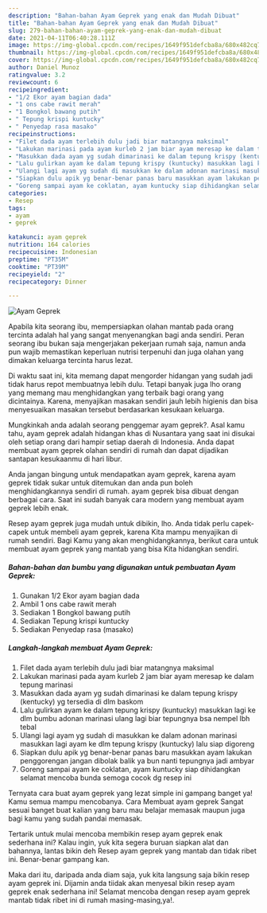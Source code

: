 ```yaml
---
description: "Bahan-bahan Ayam Geprek yang enak dan Mudah Dibuat"
title: "Bahan-bahan Ayam Geprek yang enak dan Mudah Dibuat"
slug: 279-bahan-bahan-ayam-geprek-yang-enak-dan-mudah-dibuat
date: 2021-04-11T06:40:28.111Z
image: https://img-global.cpcdn.com/recipes/1649f951defcba8a/680x482cq70/ayam-geprek-foto-resep-utama.jpg
thumbnail: https://img-global.cpcdn.com/recipes/1649f951defcba8a/680x482cq70/ayam-geprek-foto-resep-utama.jpg
cover: https://img-global.cpcdn.com/recipes/1649f951defcba8a/680x482cq70/ayam-geprek-foto-resep-utama.jpg
author: Daniel Munoz
ratingvalue: 3.2
reviewcount: 6
recipeingredient:
- "1/2 Ekor ayam bagian dada"
- "1 ons cabe rawit merah"
- "1 Bongkol bawang putih"
- " Tepung krispi kuntucky"
- " Penyedap rasa masako"
recipeinstructions:
- "Filet dada ayam terlebih dulu jadi biar matangnya maksimal"
- "Lakukan marinasi pada ayam kurleb 2 jam biar ayam meresap ke dalam tepung marinasi"
- "Masukkan dada ayam yg sudah dimarinasi ke dalam tepung krispy (kentucky) yg tersedia di dlm baskom"
- "Lalu gulirkan ayam ke dalam tepung krispy (kuntucky) masukkan lagi ke dlm bumbu adonan marinasi ulang lagi biar tepungnya bsa nempel lbh tebal"
- "Ulangi lagi ayam yg sudah di masukkan ke dalam adonan marinasi masukkan lagi ayam ke dlm tepung krispy (kuntucky) lalu siap digoreng"
- "Siapkan dulu apik yg benar-benar panas baru masukkan ayam lakukan penggorengan jangan dibolak balik ya bun nanti tepungnya jadi ambyar"
- "Goreng sampai ayam ke coklatan, ayam kuntucky siap dihidangkan selamat mencoba bunda semoga cocok dg resep ini"
categories:
- Resep
tags:
- ayam
- geprek

katakunci: ayam geprek 
nutrition: 164 calories
recipecuisine: Indonesian
preptime: "PT35M"
cooktime: "PT39M"
recipeyield: "2"
recipecategory: Dinner

---
```



![Ayam Geprek](https://img-global.cpcdn.com/recipes/1649f951defcba8a/680x482cq70/ayam-geprek-foto-resep-utama.jpg)

Apabila kita seorang ibu, mempersiapkan olahan mantab pada orang tercinta adalah hal yang sangat menyenangkan bagi anda sendiri. Peran seorang ibu bukan saja mengerjakan pekerjaan rumah saja, namun anda pun wajib memastikan keperluan nutrisi terpenuhi dan juga olahan yang dimakan keluarga tercinta harus lezat.

Di waktu  saat ini, kita memang dapat mengorder hidangan yang sudah jadi tidak harus repot membuatnya lebih dulu. Tetapi banyak juga lho orang yang memang mau menghidangkan yang terbaik bagi orang yang dicintainya. Karena, menyajikan masakan sendiri jauh lebih higienis dan bisa menyesuaikan masakan tersebut berdasarkan kesukaan keluarga. 



Mungkinkah anda adalah seorang penggemar ayam geprek?. Asal kamu tahu, ayam geprek adalah hidangan khas di Nusantara yang saat ini disukai oleh setiap orang dari hampir setiap daerah di Indonesia. Anda dapat membuat ayam geprek olahan sendiri di rumah dan dapat dijadikan santapan kesukaanmu di hari libur.

Anda jangan bingung untuk mendapatkan ayam geprek, karena ayam geprek tidak sukar untuk ditemukan dan anda pun boleh menghidangkannya sendiri di rumah. ayam geprek bisa dibuat dengan berbagai cara. Saat ini sudah banyak cara modern yang membuat ayam geprek lebih enak.

Resep ayam geprek juga mudah untuk dibikin, lho. Anda tidak perlu capek-capek untuk membeli ayam geprek, karena Kita mampu menyajikan di rumah sendiri. Bagi Kamu yang akan menghidangkannya, berikut cara untuk membuat ayam geprek yang mantab yang bisa Kita hidangkan sendiri.

<!--inarticleads1-->

##### Bahan-bahan dan bumbu yang digunakan untuk pembuatan Ayam Geprek:

1. Gunakan 1/2 Ekor ayam bagian dada
1. Ambil 1 ons cabe rawit merah
1. Sediakan 1 Bongkol bawang putih
1. Sediakan  Tepung krispi kuntucky
1. Sediakan  Penyedap rasa (masako)




<!--inarticleads2-->

##### Langkah-langkah membuat Ayam Geprek:

1. Filet dada ayam terlebih dulu jadi biar matangnya maksimal
1. Lakukan marinasi pada ayam kurleb 2 jam biar ayam meresap ke dalam tepung marinasi
1. Masukkan dada ayam yg sudah dimarinasi ke dalam tepung krispy (kentucky) yg tersedia di dlm baskom
1. Lalu gulirkan ayam ke dalam tepung krispy (kuntucky) masukkan lagi ke dlm bumbu adonan marinasi ulang lagi biar tepungnya bsa nempel lbh tebal
1. Ulangi lagi ayam yg sudah di masukkan ke dalam adonan marinasi masukkan lagi ayam ke dlm tepung krispy (kuntucky) lalu siap digoreng
1. Siapkan dulu apik yg benar-benar panas baru masukkan ayam lakukan penggorengan jangan dibolak balik ya bun nanti tepungnya jadi ambyar
1. Goreng sampai ayam ke coklatan, ayam kuntucky siap dihidangkan selamat mencoba bunda semoga cocok dg resep ini




Ternyata cara buat ayam geprek yang lezat simple ini gampang banget ya! Kamu semua mampu mencobanya. Cara Membuat ayam geprek Sangat sesuai banget buat kalian yang baru mau belajar memasak maupun juga bagi kamu yang sudah pandai memasak.

Tertarik untuk mulai mencoba membikin resep ayam geprek enak sederhana ini? Kalau ingin, yuk kita segera buruan siapkan alat dan bahannya, lantas bikin deh Resep ayam geprek yang mantab dan tidak ribet ini. Benar-benar gampang kan. 

Maka dari itu, daripada anda diam saja, yuk kita langsung saja bikin resep ayam geprek ini. Dijamin anda tiidak akan menyesal bikin resep ayam geprek enak sederhana ini! Selamat mencoba dengan resep ayam geprek mantab tidak ribet ini di rumah masing-masing,ya!.

